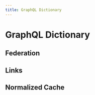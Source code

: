 ```yaml
---
title: GraphQL Dictionary
---
```


# GraphQL Dictionary

## Federation

## Links

## Normalized Cache

